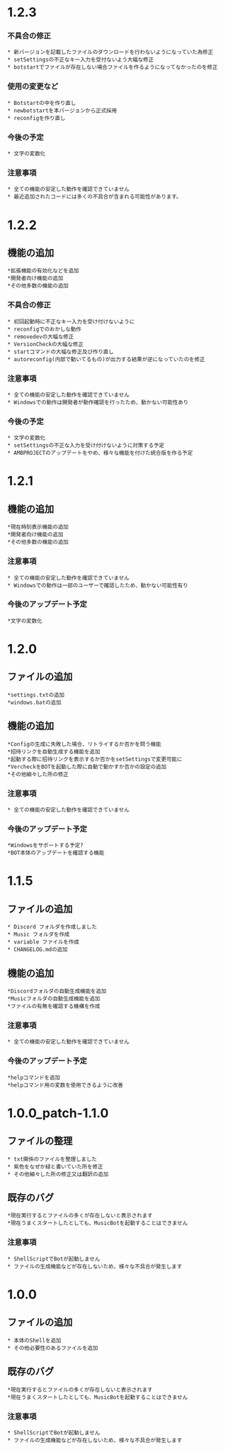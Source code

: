 # 1.2.3
### 不具合の修正
    * 新バージョンを記載したファイルのダウンロードを行わないようになっていた為修正
    * setSettingsの不正なキー入力を受付ないよう大幅な修正
    * botstartでファイルが存在しない場合ファイルを作るようになってなかったのを修正
### 使用の変更など
    * Botstartの中を作り直し
    * newbotstartを本バージョンから正式採用
    * reconfigを作り直し
### 今後の予定
    * 文字の変数化
### 注意事項
    * 全ての機能の安定した動作を確認できていません
    * 最近追加されたコードには多くの不具合が含まれる可能性があります。

# 1.2.2
## 機能の追加
    *拡張機能の有効化などを追加
    *開発者向け機能の追加
    *その他多数の機能の追加
### 不具合の修正
    * 初回起動時に不正なキー入力を受け付けないように
    * reconfigでのおかしな動作
    * removedevの大幅な修正
    * VersionCheckの大幅な修正
    * startコマンドの大幅な修正及び作り直し
    * autoreconfig(内部で動いてるもの)が出力する結果が逆になっていたのを修正
### 注意事項
    * 全ての機能の安定した動作を確認できていません
    * Windowsでの動作は開発者が動作確認を行ったため、動かない可能性あり
### 今後の予定
    * 文字の変数化
    * setSettingsの不正な入力を受け付けないように対策する予定
    * AMBPROJECTのアップデートをやめ、様々な機能を付けた統合版を作る予定

# 1.2.1
## 機能の追加
    *現在時刻表示機能の追加
    *開発者向け機能の追加
    *その他多数の機能の追加
### 注意事項
    * 全ての機能の安定した動作を確認できていません
    * Windowsでの動作は一部のユーザーで確認したため、動かない可能性有り
### 今後のアップデート予定
    *文字の変数化

# 1.2.0
## ファイルの追加
    *settings.txtの追加
    *windows.batの追加
## 機能の追加
    *Configの生成に失敗した場合、リトライするか否かを問う機能
    *招待リンクを自動生成する機能を追加
    *起動する際に招待リンクを表示するか否かをsetSettingsで変更可能に
    *VercheckをBOTを起動した際に自動で動かすか否かの設定の追加
    *その他細々した所の修正
### 注意事項
    * 全ての機能の安定した動作を確認できていません
### 今後のアップデート予定
    *Windowsをサポートする予定?
    *BOT本体のアップデートを確認する機能

# 1.1.5
## ファイルの追加
    * Discord フォルダを作成しました
    * Music フォルダを作成
    * variable ファイルを作成
    * CHANGELOG.mdの追加
## 機能の追加
    *Discordフォルダの自動生成機能を追加
    *Musicフォルダの自動生成機能を追加
    *ファイルの有無を確認する機構を作成
### 注意事項
    * 全ての機能の安定した動作を確認できていません
### 今後のアップデート予定
    *helpコマンドを追加
    *helpコマンド用の変数を使用できるように改善

# 1.0.0_patch-1.1.0
## ファイルの整理
    * txt関係のファイルを整理しました
    * 紫色をなぜか緑と書いていた所を修正
    * その他細々した所の修正又は翻訳の追加
## 既存のバグ
    *現在実行するとファイルの多くが存在しないと表示されます
    *現在うまくスタートしたとしても、MusicBotを起動することはできません
### 注意事項
    * ShellScriptでBotが起動しません
    * ファイルの生成機能などが存在しないため、様々な不具合が発生します

# 1.0.0
## ファイルの追加
    * 本体のShellを追加
    * その他必要性のあるファイルを追加
## 既存のバグ
    *現在実行するとファイルの多くが存在しないと表示されます
    *現在うまくスタートしたとしても、MusicBotを起動することはできません
### 注意事項
    * ShellScriptでBotが起動しません
    * ファイルの生成機能などが存在しないため、様々な不具合が発生します